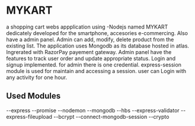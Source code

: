 # MYKART
a shopping cart webs appplication using -Nodejs named MYKART dedicately developed for the smartphone, accesories e-commercing. Also have a admin panel. Admin can add, modify, delete product from the existing list. The application uses Mongodb as its database hosted in atlas. Ingrerated with RazorPay payement gateway. Admin panel have the features to track user order and update appropriate status. Login and signup implemented. for admin there is one credential. express-session module is used for maintain and accessing a session. user can Login with any activity for one hour.


Used Modules
-
--express
--promise
--nodemon
--mongodb
--hbs
--express-validator
--express-fileupload
--bcrypt
--connect-mongodb-session
--crypto
